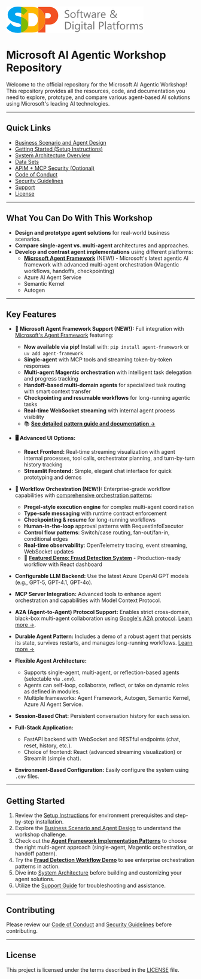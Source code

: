 ![alt text](docs/media/image-1.png)
# Microsoft AI Agentic Workshop Repository  
  
Welcome to the official repository for the Microsoft AI Agentic Workshop! This repository provides all the resources, code, and documentation you need to explore, prototype, and compare various agent-based AI solutions using Microsoft's leading AI technologies.  
  
---  
  
## Quick Links  
  
- [Business Scenario and Agent Design](./SCENARIO.md)  
- [Getting Started (Setup Instructions)](./SETUP.md)  
- [System Architecture Overview](./ARCHITECTURE.md)  
- [Data Sets](./DATA.md)  
- [APIM + MCP Security (Optional)](./mcp/MULTI_TENANT_MCP_SECURITY.md)  
- [Code of Conduct](./CODE_OF_CONDUCT.md)  
- [Security Guidelines](./SECURITY.md)  
- [Support](./SUPPORT.md)  
- [License](./LICENSE)  
  
---  
  
## What You Can Do With This Workshop  
  
- **Design and prototype agent solutions** for real-world business scenarios.  
- **Compare single-agent vs. multi-agent** architectures and approaches.  
- **Develop and contrast agent implementations** using different platforms:  
  - **[Microsoft Agent Framework](https://github.com/microsoft/agent-framework)** (NEW!) - Microsoft's latest agentic AI framework with advanced multi-agent orchestration (Magentic workflows, handoffs, checkpointing)  
  - Azure AI Agent Service  
  - Semantic Kernel  
  - Autogen  
  
---  
  
## Key Features  
  
- **🎯 Microsoft Agent Framework Support (NEW!):** Full integration with [Microsoft's Agent Framework](https://github.com/microsoft/agent-framework) featuring:
  - **Now available via pip!** Install with: `pip install agent-framework` or `uv add agent-framework`
  - **Single-agent** with MCP tools and streaming token-by-token responses
  - **Multi-agent Magentic orchestration** with intelligent task delegation and progress tracking
  - **Handoff-based multi-domain agents** for specialized task routing with smart context transfer
  - **Checkpointing and resumable workflows** for long-running agentic tasks
  - **Real-time WebSocket streaming** with internal agent process visibility
  - 📚 **[See detailed pattern guide and documentation →](agentic_ai/agents/agent_framework/README.md)**
  
- **🖥️ Advanced UI Options:**  
  - **React Frontend:** Real-time streaming visualization with agent internal processes, tool calls, orchestrator planning, and turn-by-turn history tracking
  - **Streamlit Frontend:** Simple, elegant chat interface for quick prototyping and demos

- **🔄 Workflow Orchestration (NEW!):** Enterprise-grade workflow capabilities with [comprehensive orchestration patterns](agentic_ai/workflow/):
  - **Pregel-style execution engine** for complex multi-agent coordination
  - **Type-safe messaging** with runtime contract enforcement
  - **Checkpointing & resume** for long-running workflows
  - **Human-in-the-loop** approval patterns with RequestInfoExecutor
  - **Control flow patterns**: Switch/case routing, fan-out/fan-in, conditional edges
  - **Real-time observability**: OpenTelemetry tracing, event streaming, WebSocket updates
  - 🎯 **[Featured Demo: Fraud Detection System](agentic_ai/workflow/fraud_detection/)** - Production-ready workflow with React dashboard
  
- **Configurable LLM Backend:** Use the latest Azure OpenAI GPT models (e.g., GPT-5, GPT-4.1, GPT-4o).  
- **MCP Server Integration:** Advanced tools to enhance agent orchestration and capabilities with Model Context Protocol.  
- **A2A (Agent-to-Agent) Protocol Support:** Enables strict cross-domain, black-box multi-agent collaboration using [Google's A2A protocol](https://github.com/google-a2a/A2A). [Learn more &rarr;](agentic_ai/agents/semantic_kernel/multi_agent/a2a).  
- **Durable Agent Pattern:** Includes a demo of a robust agent that persists its state, survives restarts, and manages long-running workflows. [Learn more &rarr;](agentic_ai/scenarios/durable_agent/README.md)  
- **Flexible Agent Architecture:**  
  - Supports single-agent, multi-agent, or reflection-based agents (selectable via `.env`).  
  - Agents can self-loop, collaborate, reflect, or take on dynamic roles as defined in modules.  
  - Multiple frameworks: Agent Framework, Autogen, Semantic Kernel, Azure AI Agent Service.  
- **Session-Based Chat:** Persistent conversation history for each session.  
- **Full-Stack Application:**  
  - FastAPI backend with WebSocket and RESTful endpoints (chat, reset, history, etc.).  
  - Choice of frontend: React (advanced streaming visualization) or Streamlit (simple chat).  
- **Environment-Based Configuration:** Easily configure the system using `.env` files.  
  
---  
  
## Getting Started  
  
1. Review the [Setup Instructions](./SETUP.md) for environment prerequisites and step-by-step installation.  
2. Explore the [Business Scenario and Agent Design](./SCENARIO.md) to understand the workshop challenge.  
3. Check out the **[Agent Framework Implementation Patterns](agentic_ai/agents/agent_framework/README.md)** to choose the right multi-agent approach (single-agent, Magentic orchestration, or handoff pattern).
4. Try the **[Fraud Detection Workflow Demo](agentic_ai/workflow/fraud_detection/)** to see enterprise orchestration patterns in action.
5. Dive into [System Architecture](./ARCHITECTURE.md) before building and customizing your agent solutions.  
6. Utilize the [Support Guide](./SUPPORT.md) for troubleshooting and assistance.  
  
---  
  
## Contributing  
  
Please review our [Code of Conduct](./CODE_OF_CONDUCT.md) and [Security Guidelines](./SECURITY.md) before contributing.  
  
---  
  
## License  
  
This project is licensed under the terms described in the [LICENSE](./LICENSE) file.  
  
